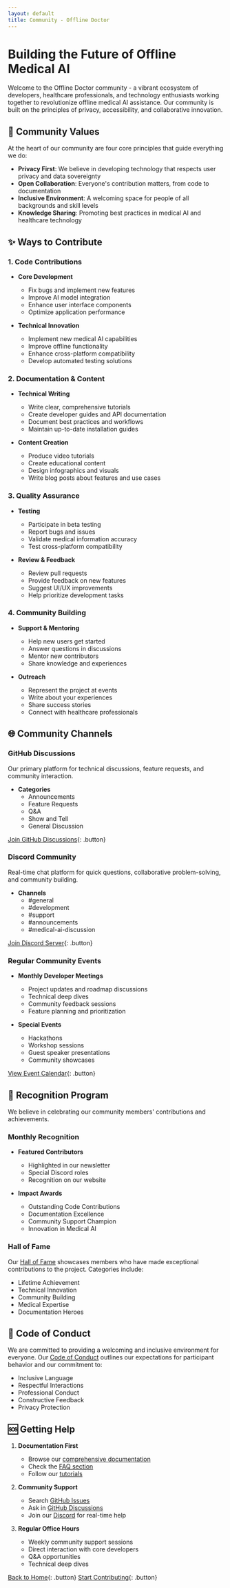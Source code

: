 ```yaml
---
layout: default
title: Community - Offline Doctor
---
```


# Building the Future of Offline Medical AI

Welcome to the Offline Doctor community - a vibrant ecosystem of developers, healthcare professionals, and technology enthusiasts working together to revolutionize offline medical AI assistance. Our community is built on the principles of privacy, accessibility, and collaborative innovation.

## 🌟 Community Values

At the heart of our community are four core principles that guide everything we do:

* **Privacy First**: We believe in developing technology that respects user privacy and data sovereignty
* **Open Collaboration**: Everyone's contribution matters, from code to documentation
* **Inclusive Environment**: A welcoming space for people of all backgrounds and skill levels
* **Knowledge Sharing**: Promoting best practices in medical AI and healthcare technology

## ✨ Ways to Contribute

### 1. Code Contributions 

* **Core Development**
  * Fix bugs and implement new features
  * Improve AI model integration
  * Enhance user interface components
  * Optimize application performance

* **Technical Innovation**
  * Implement new medical AI capabilities
  * Improve offline functionality
  * Enhance cross-platform compatibility
  * Develop automated testing solutions

### 2. Documentation & Content

* **Technical Writing**
  * Write clear, comprehensive tutorials
  * Create developer guides and API documentation
  * Document best practices and workflows
  * Maintain up-to-date installation guides

* **Content Creation**
  * Produce video tutorials
  * Create educational content
  * Design infographics and visuals
  * Write blog posts about features and use cases

### 3. Quality Assurance

* **Testing**
  * Participate in beta testing
  * Report bugs and issues
  * Validate medical information accuracy
  * Test cross-platform compatibility

* **Review & Feedback**
  * Review pull requests
  * Provide feedback on new features
  * Suggest UI/UX improvements
  * Help prioritize development tasks

### 4. Community Building

* **Support & Mentoring**
  * Help new users get started
  * Answer questions in discussions
  * Mentor new contributors
  * Share knowledge and experiences

* **Outreach**
  * Represent the project at events
  * Write about your experiences
  * Share success stories
  * Connect with healthcare professionals

## 🌐 Community Channels

### GitHub Discussions

Our primary platform for technical discussions, feature requests, and community interaction.

* **Categories**
  * Announcements
  * Feature Requests
  * Q&A
  * Show and Tell
  * General Discussion

[Join GitHub Discussions](https://github.com/lpolish/offlinedoctor/discussions){: .button}

### Discord Community

Real-time chat platform for quick questions, collaborative problem-solving, and community building.

* **Channels**
  * #general
  * #development
  * #support
  * #announcements
  * #medical-ai-discussion

[Join Discord Server](https://discord.gg/offlinedoctor){: .button}

### Regular Community Events

* **Monthly Developer Meetings**
  * Project updates and roadmap discussions
  * Technical deep dives
  * Community feedback sessions
  * Feature planning and prioritization

* **Special Events**
  * Hackathons
  * Workshop sessions
  * Guest speaker presentations
  * Community showcases

[View Event Calendar](./calendar.html){: .button}

## 🎯 Recognition Program

We believe in celebrating our community members' contributions and achievements.

### Monthly Recognition

* **Featured Contributors**
  * Highlighted in our newsletter
  * Special Discord roles
  * Recognition on our website

* **Impact Awards**
  * Outstanding Code Contributions
  * Documentation Excellence
  * Community Support Champion
  * Innovation in Medical AI

### Hall of Fame

Our [Hall of Fame](./hall-of-fame.html) showcases members who have made exceptional contributions to the project. Categories include:

* Lifetime Achievement
* Technical Innovation
* Community Building
* Medical Expertise
* Documentation Heroes

## 🤝 Code of Conduct

We are committed to providing a welcoming and inclusive environment for everyone. Our [Code of Conduct](../CODE_OF_CONDUCT.html) outlines our expectations for participant behavior and our commitment to:

* Inclusive Language
* Respectful Interactions
* Professional Conduct
* Constructive Feedback
* Privacy Protection

## 🆘 Getting Help

1. **Documentation First**
   * Browse our [comprehensive documentation](../docs.html)
   * Check the [FAQ section](../faq.html)
   * Follow our [tutorials](../tutorials.html)

2. **Community Support**
   * Search [GitHub Issues](https://github.com/lpolish/offlinedoctor/issues)
   * Ask in [GitHub Discussions](https://github.com/lpolish/offlinedoctor/discussions)
   * Join our [Discord](https://discord.gg/offlinedoctor) for real-time help

3. **Regular Office Hours**
   * Weekly community support sessions
   * Direct interaction with core developers
   * Q&A opportunities
   * Technical deep dives

[Back to Home](../){: .button} [Start Contributing](../contributing.html){: .button}
